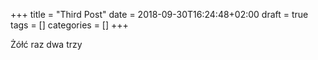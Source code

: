 +++
title = "Third Post"
date = 2018-09-30T16:24:48+02:00
draft = true
tags = []
categories = []
+++

Żółć raz dwa trzy
